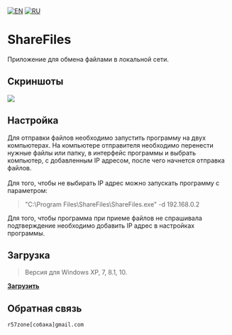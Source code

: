 [![EN](https://user-images.githubusercontent.com/9499881/33184537-7be87e86-d096-11e7-89bb-f3286f752bc6.png)](https://github.com/r57zone/ShareFiles/blob/master/README.md)
[![RU](https://user-images.githubusercontent.com/9499881/27683795-5b0fbac6-5cd8-11e7-929c-057833e01fb1.png)](https://github.com/r57zone/ShareFiles/blob/master/README.RU.md) 
# ShareFiles
Приложение для обмена файлами в локальной сети.

## Скриншоты
![](https://github.com/r57zone/ShareFiles/assets/9499881/5a8ca270-9945-417c-8300-444ee5f9401b)

## Настройка
Для отправки файлов необходимо запустить программу на двух компьютерах. На компьютере отправителя необходимо перенести нужные файлы или папку, в интерфейс программы и выбрать компьютер, с добавленным IP адресом, после чего начнется отправка файлов.<br><br>
Для того, чтобы не выбирать IP адрес можно запускать программу с параметром:<br>
>"C:\Program Files\ShareFiles\ShareFiles.exe" -d 192.168.0.2

Для того, чтобы программа при приеме файлов не спрашивала подтверждение необходимо добавить IP адрес в настройках программы.

## Загрузка
>Версия для Windows XP, 7, 8.1, 10.

**[Загрузить](https://github.com/r57zone/ShareFiles/releases)**

## Обратная связь
`r57zone[собака]gmail.com`